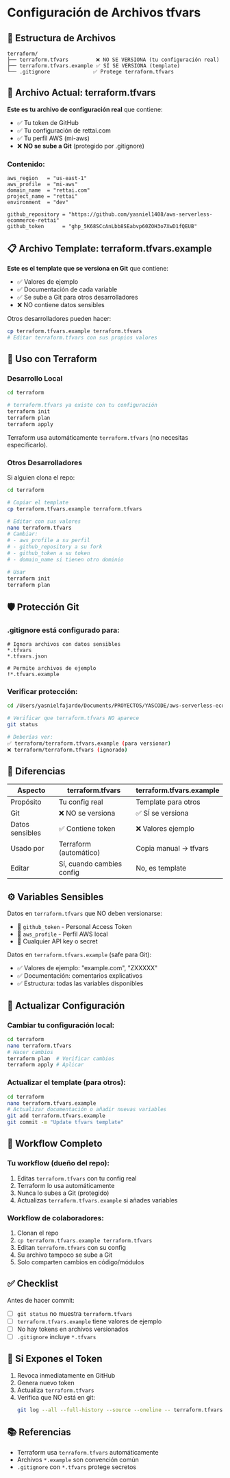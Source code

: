 # Configuración de Archivos tfvars

## 📁 Estructura de Archivos

```
terraform/
├── terraform.tfvars         ❌ NO SE VERSIONA (tu configuración real)
├── terraform.tfvars.example ✅ SÍ SE VERSIONA (template)
└── .gitignore              ✅ Protege terraform.tfvars
```

## 🔐 Archivo Actual: terraform.tfvars

**Este es tu archivo de configuración real** que contiene:
- ✅ Tu token de GitHub
- ✅ Tu configuración de rettai.com
- ✅ Tu perfil AWS (mi-aws)
- ❌ **NO se sube a Git** (protegido por .gitignore)

### Contenido:
```hcl
aws_region   = "us-east-1"
aws_profile  = "mi-aws"
domain_name  = "rettai.com"
project_name = "rettai"
environment  = "dev"

github_repository = "https://github.com/yasniel1408/aws-serverless-ecommerce-rettai"
github_token      = "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"
```

## 📋 Archivo Template: terraform.tfvars.example

**Este es el template que se versiona en Git** que contiene:
- ✅ Valores de ejemplo
- ✅ Documentación de cada variable
- ✅ Se sube a Git para otros desarrolladores
- ❌ NO contiene datos sensibles

Otros desarrolladores pueden hacer:
```bash
cp terraform.tfvars.example terraform.tfvars
# Editar terraform.tfvars con sus propios valores
```

## 🚀 Uso con Terraform

### Desarrollo Local

```bash
cd terraform

# terraform.tfvars ya existe con tu configuración
terraform init
terraform plan
terraform apply
```

Terraform usa automáticamente `terraform.tfvars` (no necesitas especificarlo).

### Otros Desarrolladores

Si alguien clona el repo:

```bash
cd terraform

# Copiar el template
cp terraform.tfvars.example terraform.tfvars

# Editar con sus valores
nano terraform.tfvars
# Cambiar:
# - aws_profile a su perfil
# - github_repository a su fork
# - github_token a su token
# - domain_name si tienen otro dominio

# Usar
terraform init
terraform plan
```

## 🛡️ Protección Git

### .gitignore está configurado para:

```gitignore
# Ignora archivos con datos sensibles
*.tfvars
*.tfvars.json

# Permite archivos de ejemplo
!*.tfvars.example
```

### Verificar protección:

```bash
cd /Users/yasnielfajardo/Documents/PROYECTOS/YASCODE/aws-serverless-ecommerce

# Verificar que terraform.tfvars NO aparece
git status

# Deberías ver:
✅ terraform/terraform.tfvars.example (para versionar)
❌ terraform/terraform.tfvars (ignorado)
```

## 📝 Diferencias

| Aspecto | terraform.tfvars | terraform.tfvars.example |
|---------|------------------|--------------------------|
| Propósito | Tu config real | Template para otros |
| Git | ❌ NO se versiona | ✅ SÍ se versiona |
| Datos sensibles | ✅ Contiene token | ❌ Valores ejemplo |
| Usado por | Terraform (automático) | Copia manual → tfvars |
| Editar | Sí, cuando cambies config | No, es template |

## ⚙️ Variables Sensibles

Datos en `terraform.tfvars` que NO deben versionarse:

- 🔐 `github_token` - Personal Access Token
- 🔐 `aws_profile` - Perfil AWS local
- 🔐 Cualquier API key o secret

Datos en `terraform.tfvars.example` (safe para Git):

- ✅ Valores de ejemplo: "example.com", "ZXXXXX"
- ✅ Documentación: comentarios explicativos
- ✅ Estructura: todas las variables disponibles

## 🔄 Actualizar Configuración

### Cambiar tu configuración local:

```bash
cd terraform
nano terraform.tfvars
# Hacer cambios
terraform plan  # Verificar cambios
terraform apply # Aplicar
```

### Actualizar el template (para otros):

```bash
cd terraform
nano terraform.tfvars.example
# Actualizar documentación o añadir nuevas variables
git add terraform.tfvars.example
git commit -m "Update tfvars template"
```

## 🎯 Workflow Completo

### Tu workflow (dueño del repo):

1. Editas `terraform.tfvars` con tu config real
2. Terraform lo usa automáticamente
3. Nunca lo subes a Git (protegido)
4. Actualizas `terraform.tfvars.example` si añades variables

### Workflow de colaboradores:

1. Clonan el repo
2. `cp terraform.tfvars.example terraform.tfvars`
3. Editan `terraform.tfvars` con su config
4. Su archivo tampoco se sube a Git
5. Solo comparten cambios en código/módulos

## ✅ Checklist

Antes de hacer commit:

- [ ] `git status` no muestra `terraform.tfvars`
- [ ] `terraform.tfvars.example` tiene valores de ejemplo
- [ ] No hay tokens en archivos versionados
- [ ] `.gitignore` incluye `*.tfvars`

## 🚨 Si Expones el Token

1. Revoca inmediatamente en GitHub
2. Genera nuevo token
3. Actualiza `terraform.tfvars`
4. Verifica que NO está en git:
   ```bash
   git log --all --full-history --source --oneline -- terraform.tfvars
   ```

## 📚 Referencias

- Terraform usa `terraform.tfvars` automáticamente
- Archivos `*.example` son convención común
- `.gitignore` con `*.tfvars` protege secretos
